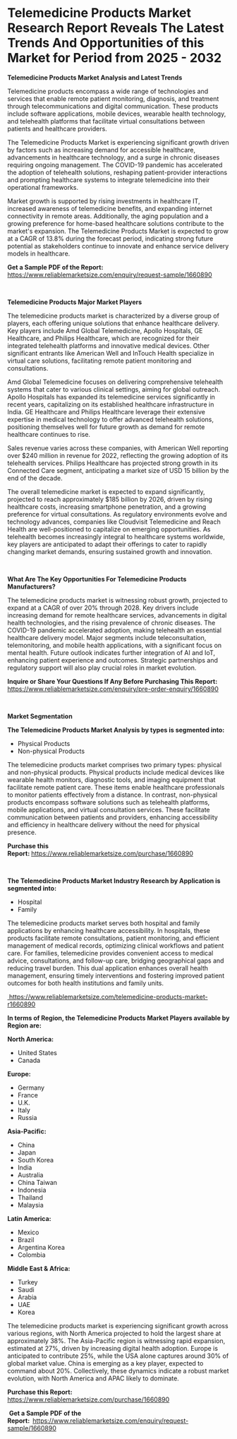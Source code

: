 <p><h1>Telemedicine Products Market Research Report Reveals The Latest Trends And Opportunities of this Market for Period from 2025 - 2032</h1></p><p><strong>Telemedicine Products Market Analysis and Latest Trends</strong></p>
<p><p>Telemedicine products encompass a wide range of technologies and services that enable remote patient monitoring, diagnosis, and treatment through telecommunications and digital communication. These products include software applications, mobile devices, wearable health technology, and telehealth platforms that facilitate virtual consultations between patients and healthcare providers. </p><p>The Telemedicine Products Market is experiencing significant growth driven by factors such as increasing demand for accessible healthcare, advancements in healthcare technology, and a surge in chronic diseases requiring ongoing management. The COVID-19 pandemic has accelerated the adoption of telehealth solutions, reshaping patient-provider interactions and prompting healthcare systems to integrate telemedicine into their operational frameworks.</p><p>Market growth is supported by rising investments in healthcare IT, increased awareness of telemedicine benefits, and expanding internet connectivity in remote areas. Additionally, the aging population and a growing preference for home-based healthcare solutions contribute to the market's expansion. The Telemedicine Products Market is expected to grow at a CAGR of 13.8% during the forecast period, indicating strong future potential as stakeholders continue to innovate and enhance service delivery models in healthcare.</p></p>
<p><strong>Get a Sample PDF of the Report:&nbsp;</strong> <a href="https://www.reliablemarketsize.com/enquiry/request-sample/1660890?utm_campaign=2468&utm_medium=2&utm_source=Github&utm_content=ia&utm_term=16042025&utm_id=telemedicine-products">https://www.reliablemarketsize.com/enquiry/request-sample/1660890</a></p>
<p>&nbsp;</p>
<p><strong>Telemedicine Products Major Market Players</strong></p>
<p><p>The telemedicine products market is characterized by a diverse group of players, each offering unique solutions that enhance healthcare delivery. Key players include Amd Global Telemedicine, Apollo Hospitals, GE Healthcare, and Philips Healthcare, which are recognized for their integrated telehealth platforms and innovative medical devices. Other significant entrants like American Well and InTouch Health specialize in virtual care solutions, facilitating remote patient monitoring and consultations.</p><p>Amd Global Telemedicine focuses on delivering comprehensive telehealth systems that cater to various clinical settings, aiming for global outreach. Apollo Hospitals has expanded its telemedicine services significantly in recent years, capitalizing on its established healthcare infrastructure in India. GE Healthcare and Philips Healthcare leverage their extensive expertise in medical technology to offer advanced telehealth solutions, positioning themselves well for future growth as demand for remote healthcare continues to rise.</p><p>Sales revenue varies across these companies, with American Well reporting over $240 million in revenue for 2022, reflecting the growing adoption of its telehealth services. Philips Healthcare has projected strong growth in its Connected Care segment, anticipating a market size of USD 15 billion by the end of the decade.</p><p>The overall telemedicine market is expected to expand significantly, projected to reach approximately $185 billion by 2026, driven by rising healthcare costs, increasing smartphone penetration, and a growing preference for virtual consultations. As regulatory environments evolve and technology advances, companies like Cloudvisit Telemedicine and Reach Health are well-positioned to capitalize on emerging opportunities. As telehealth becomes increasingly integral to healthcare systems worldwide, key players are anticipated to adapt their offerings to cater to rapidly changing market demands, ensuring sustained growth and innovation.</p></p>
<p>&nbsp;</p>
<p><strong>What Are The Key Opportunities For Telemedicine Products Manufacturers?</strong></p>
<p><p>The telemedicine products market is witnessing robust growth, projected to expand at a CAGR of over 20% through 2028. Key drivers include increasing demand for remote healthcare services, advancements in digital health technologies, and the rising prevalence of chronic diseases. The COVID-19 pandemic accelerated adoption, making telehealth an essential healthcare delivery model. Major segments include teleconsultation, telemonitoring, and mobile health applications, with a significant focus on mental health. Future outlook indicates further integration of AI and IoT, enhancing patient experience and outcomes. Strategic partnerships and regulatory support will also play crucial roles in market evolution.</p></p>
<p><strong>Inquire or Share Your Questions If Any Before Purchasing This Report:</strong> <a href="https://www.reliablemarketsize.com/enquiry/pre-order-enquiry/1660890?utm_campaign=2468&utm_medium=2&utm_source=Github&utm_content=ia&utm_term=16042025&utm_id=telemedicine-products">https://www.reliablemarketsize.com/enquiry/pre-order-enquiry/1660890</a></p>
<p>&nbsp;</p>
<p><strong>Market Segmentation</strong></p>
<p><strong>The Telemedicine Products Market Analysis by types is segmented into:</strong></p>
<p><ul><li>Physical Products</li><li>Non-physical Products</li></ul></p>
<p><p>The telemedicine products market comprises two primary types: physical and non-physical products. Physical products include medical devices like wearable health monitors, diagnostic tools, and imaging equipment that facilitate remote patient care. These items enable healthcare professionals to monitor patients effectively from a distance. In contrast, non-physical products encompass software solutions such as telehealth platforms, mobile applications, and virtual consultation services. These facilitate communication between patients and providers, enhancing accessibility and efficiency in healthcare delivery without the need for physical presence.</p></p>
<p><strong>Purchase this Report:&nbsp;</strong><a href="https://www.reliablemarketsize.com/purchase/1660890?utm_campaign=2468&utm_medium=2&utm_source=Github&utm_content=ia&utm_term=16042025&utm_id=telemedicine-products">https://www.reliablemarketsize.com/purchase/1660890</a></p>
<p>&nbsp;</p>
<p><strong>The Telemedicine Products Market Industry Research by Application is segmented into:</strong></p>
<p><ul><li>Hospital</li><li>Family</li></ul></p>
<p><p>The telemedicine products market serves both hospital and family applications by enhancing healthcare accessibility. In hospitals, these products facilitate remote consultations, patient monitoring, and efficient management of medical records, optimizing clinical workflows and patient care. For families, telemedicine provides convenient access to medical advice, consultations, and follow-up care, bridging geographical gaps and reducing travel burden. This dual application enhances overall health management, ensuring timely interventions and fostering improved patient outcomes for both health institutions and family units.</p></p>
<p><a href="https://www.reliablemarketsize.com/telemedicine-products-market-r1660890?utm_campaign=2468&utm_medium=2&utm_source=Github&utm_content=ia&utm_term=16042025&utm_id=telemedicine-products">&nbsp;https://www.reliablemarketsize.com/telemedicine-products-market-r1660890</a></p>
<p><strong>In terms of Region, the Telemedicine Products Market Players available by Region are:</strong></p>
<p>
    <p> <strong> North America: </strong>
        <ul>
            <li>United States</li>
            <li>Canada</li>
        </ul>
        </p> 
    <p> <strong> Europe: </strong>
        <ul>
            <li>Germany</li>
            <li>France</li>
            <li>U.K.</li>
            <li>Italy</li>
            <li>Russia</li>
        </ul>
        </p> 
    <p> <strong> Asia-Pacific: </strong>
        <ul>
            <li>China</li>
            <li>Japan</li>
            <li>South Korea</li>
            <li>India</li>
            <li>Australia</li>
            <li>China Taiwan</li>
            <li>Indonesia</li>
            <li>Thailand</li>
            <li>Malaysia</li>
        </ul>
        </p> 
    <p> <strong> Latin America: </strong>
        <ul>
            <li>Mexico</li>
            <li>Brazil</li>
            <li>Argentina Korea</li>
            <li>Colombia</li>
        </ul>
        </p> 
    <p> <strong> Middle East & Africa: </strong>
        <ul>
            <li>Turkey</li>
            <li>Saudi</li>
            <li>Arabia</li>
            <li>UAE</li>
            <li>Korea</li>
        </ul>
    </p>
    </p>
<p><p>The telemedicine products market is experiencing significant growth across various regions, with North America projected to hold the largest share at approximately 38%. The Asia-Pacific region is witnessing rapid expansion, estimated at 27%, driven by increasing digital health adoption. Europe is anticipated to contribute 25%, while the USA alone captures around 30% of global market value. China is emerging as a key player, expected to command about 20%. Collectively, these dynamics indicate a robust market evolution, with North America and APAC likely to dominate.</p></p>
<p><strong>Purchase this Report: </strong><a href="https://www.reliablemarketsize.com/purchase/1660890?utm_campaign=2468&utm_medium=2&utm_source=Github&utm_content=ia&utm_term=16042025&utm_id=telemedicine-products">https://www.reliablemarketsize.com/purchase/1660890</a></p>
<p>&nbsp;<strong>Get a Sample PDF of the Report:&nbsp;&nbsp;</strong><a href="https://www.reliablemarketsize.com/enquiry/request-sample/1660890?utm_campaign=2468&utm_medium=2&utm_source=Github&utm_content=ia&utm_term=16042025&utm_id=telemedicine-products">https://www.reliablemarketsize.com/enquiry/request-sample/1660890</a></p>
<p><strong></strong></p>
<p><p></p><p></p><p></p></p>
